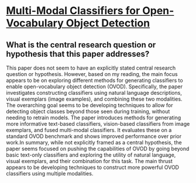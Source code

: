 # [Multi-Modal Classifiers for Open-Vocabulary Object Detection](https://arxiv.org/abs/2306.05493)

## What is the central research question or hypothesis that this paper addresses?

This paper does not seem to have an explicitly stated central research question or hypothesis. However, based on my reading, the main focus appears to be on exploring different methods for generating classifiers to enable open-vocabulary object detection (OVOD). Specifically, the paper investigates constructing classifiers using natural language descriptions, visual exemplars (image examples), and combining these two modalities. The overarching goal seems to be developing techniques to allow for detecting object classes beyond those seen during training, without needing to retrain models. The paper introduces methods for generating more informative text-based classifiers, vision-based classifiers from image exemplars, and fused multi-modal classifiers. It evaluates these on a standard OVOD benchmark and shows improved performance over prior work.In summary, while not explicitly framed as a central hypothesis, the paper seems focused on pushing the capabilities of OVOD by going beyond basic text-only classifiers and exploring the utility of natural language, visual exemplars, and their combination for this task. The main thrust appears to be developing techniques to construct more powerful OVOD classifiers using multiple modalities.
